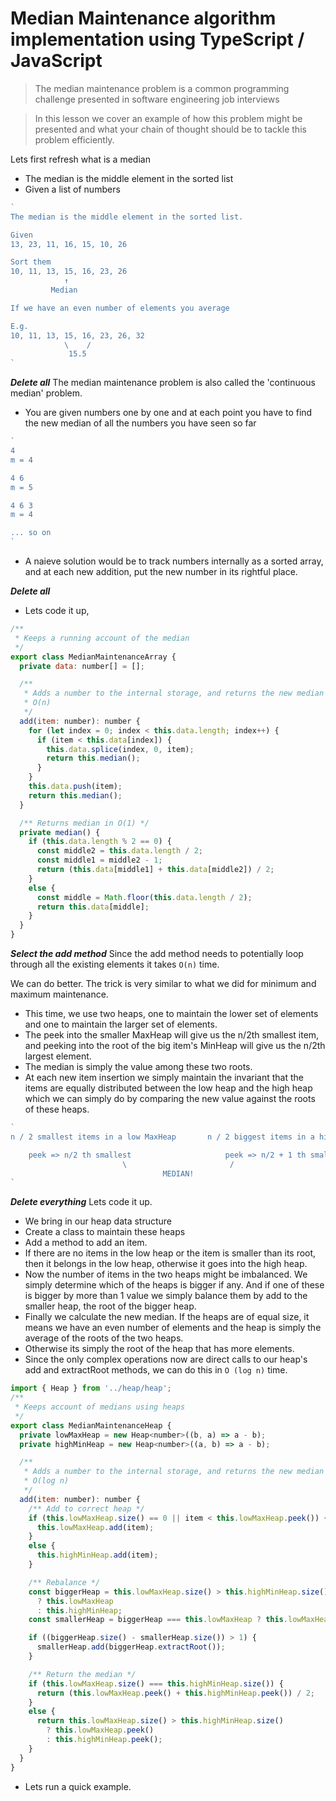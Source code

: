 # Median Maintenance algorithm implementation using TypeScript / JavaScript

> The median maintenance problem is a common programming challenge presented in software engineering job interviews

> In this lesson we cover an example of how this problem might be presented and what your chain of thought should be to tackle this problem efficiently.


Lets first refresh what is a median

* The median is the middle element in the sorted list
* Given a list of numbers

```js
`
The median is the middle element in the sorted list.

Given
13, 23, 11, 16, 15, 10, 26

Sort them
10, 11, 13, 15, 16, 23, 26
            ↑
         Median

If we have an even number of elements you average

E.g.
10, 11, 13, 15, 16, 23, 26, 32
            \    /
             15.5
`
```

***Delete all***
The median maintenance problem is also called the 'continuous median' problem.
* You are given numbers one by one and at each point you have to find the new median of all the numbers you have seen so far

```js
`
4
m = 4

4 6
m = 5

4 6 3
m = 4

... so on
`
```

* A naieve solution would be to track numbers internally as a sorted array, and at each new addition, put the new number in its rightful place.

***Delete all***
* Lets code it up,

```js
/**
 * Keeps a running account of the median
 */
export class MedianMaintenanceArray {
  private data: number[] = [];

  /**
   * Adds a number to the internal storage, and returns the new median
   * O(n)
   */
  add(item: number): number {
    for (let index = 0; index < this.data.length; index++) {
      if (item < this.data[index]) {
        this.data.splice(index, 0, item);
        return this.median();
      }
    }
    this.data.push(item);
    return this.median();
  }

  /** Returns median in O(1) */
  private median() {
    if (this.data.length % 2 == 0) {
      const middle2 = this.data.length / 2;
      const middle1 = middle2 - 1;
      return (this.data[middle1] + this.data[middle2]) / 2;
    }
    else {
      const middle = Math.floor(this.data.length / 2);
      return this.data[middle];
    }
  }
}
```

***Select the add method***
Since the add method needs to potentially loop through all the existing elements it takes `O(n)` time.

We can do better. The trick is very similar to what we did for minimum and maximum maintenance.

* This time, we use two heaps, one to maintain the lower set of elements and one to maintain the larger set of elements.
* The peek into the smaller MaxHeap will give us the n/2th smallest item, and peeking into the root of the big item's MinHeap will give us the n/2th largest element.
* The median is simply the value among these two roots.
* At each new item insertion we simply maintain the invariant that the items are equally distributed between the low heap and the high heap which we can simply do by comparing the new value against the roots of these heaps.

```js
`
n / 2 smallest items in a low MaxHeap       n / 2 biggest items in a high MinHeap

    peek => n/2 th smallest                     peek => n/2 + 1 th smallest
                         \                       /
                                  MEDIAN!
`
```
***Delete everything***
Lets code it up.
* We bring in our heap data structure
* Create a class to maintain these heaps
* Add a method to add an item.
* If there are no items in the low heap or the item is smaller than its root, then it belongs in the low heap, otherwise it goes into the high heap.
* Now the number of items in the two heaps might be imbalanced. We simply determine which of the heaps is bigger if any. And if one of these is bigger by more than 1 value we simply balance them by add to the smaller heap, the root of the bigger heap.
* Finally we calculate the new median. If the heaps are of equal size, it means we have an even number of elements and the heap is simply the average of the roots of the two heaps.
* Otherwise its simply the root of the heap that has more elements.
* Since the only complex operations now are direct calls to our heap's add and extractRoot methods, we can do this in `O (log n)` time.

```js
import { Heap } from '../heap/heap';
/**
 * Keeps account of medians using heaps
 */
export class MedianMaintenanceHeap {
  private lowMaxHeap = new Heap<number>((b, a) => a - b);
  private highMinHeap = new Heap<number>((a, b) => a - b);

  /**
   * Adds a number to the internal storage, and returns the new median
   * O(log n)
   */
  add(item: number): number {
    /** Add to correct heap */
    if (this.lowMaxHeap.size() == 0 || item < this.lowMaxHeap.peek()) {
      this.lowMaxHeap.add(item);
    }
    else {
      this.highMinHeap.add(item);
    }

    /** Rebalance */
    const biggerHeap = this.lowMaxHeap.size() > this.highMinHeap.size()
      ? this.lowMaxHeap
      : this.highMinHeap;
    const smallerHeap = biggerHeap === this.lowMaxHeap ? this.lowMaxHeap : this.lowMaxHeap;

    if ((biggerHeap.size() - smallerHeap.size()) > 1) {
      smallerHeap.add(biggerHeap.extractRoot());
    }

    /** Return the median */
    if (this.lowMaxHeap.size() === this.highMinHeap.size()) {
      return (this.lowMaxHeap.peek() + this.highMinHeap.peek()) / 2;
    }
    else {
      return this.lowMaxHeap.size() > this.highMinHeap.size()
        ? this.lowMaxHeap.peek()
        : this.highMinHeap.peek();
    }
  }
}
```

* Lets run a quick example.
